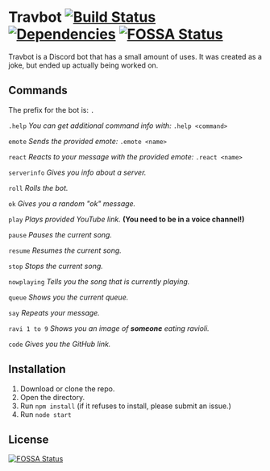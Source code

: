 # Travbot [![Build Status](https://travis-ci.org/keanuplayz/TravBot.svg?branch=master)](https://travis-ci.org/keanuplayz/TravBot) [![Dependencies](https://david-dm.org/keanuplayz/travbot.svg)](https://david-dm.org/keanuplayz/travbot) [![FOSSA Status](https://app.fossa.com/api/projects/git%2Bgithub.com%2Fkeanuplayz%2FTravBot.svg?type=shield)](https://app.fossa.com/projects/git%2Bgithub.com%2Fkeanuplayz%2FTravBot?ref=badge_shield)
Travbot is a Discord bot that has a small amount of uses. It was created as a joke, but ended up actually being worked on.

## Commands
The prefix for the bot is: `.`

`.help` *You can get additional command info with:* `.help <command>`

`emote` *Sends the provided emote:* `.emote <name>`

`react` *Reacts to your message with the provided emote:* `.react <name>`

`serverinfo`  *Gives you info about a server.*

`roll`  *Rolls the bot.*

`ok`  *Gives you a random "ok" message.*

`play`  *Plays provided YouTube link.* **(You need to be in a voice channel!)**

`pause`  *Pauses the current song.*

`resume`  *Resumes the current song.*

`stop`  *Stops the current song.*

`nowplaying`  *Tells you the song that is currently playing.*

`queue`  *Shows you the current queue.*

`say` *Repeats your message.* 

`ravi 1 to 9`  *Shows you an image of* ***someone*** *eating ravioli.*

`code` *Gives you the GitHub link.*
## Installation
1. Download or clone the repo.
2. Open the directory.
3. Run `npm install` (if it refuses to install, please submit an issue.)
4. Run `node start`


## License
[![FOSSA Status](https://app.fossa.io/api/projects/git%2Bgithub.com%2Fkeanuplayz%2FTravBot.svg?type=large)](https://app.fossa.io/projects/git%2Bgithub.com%2Fkeanuplayz%2FTravBot?ref=badge_large)